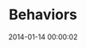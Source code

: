 ---
layout:     post
title:      "Behaviors"
date:       2014-01-14 00:00:02
categories: 
  - Reproductive Health
tags:       
  - studies
  - behaviors
pdf:        reproductive-health-behaviors

data:       reproductive_health-behaviors
---
